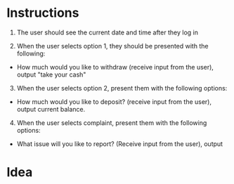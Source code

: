 # Instructions
1. The user should see the current date and time after they log in

2. When the user selects option 1, they should be presented with the following:

- How much would you like to withdraw (receive input from the user), output "take your cash"

3. When the user selects option 2, present them with the following options:

- How much would you like to deposit? (receive input from the user), output current balance.

4. When the user selects complaint, present them with the following options:

- What issue will you like to report? (Receive input from the user), output  

# Idea
